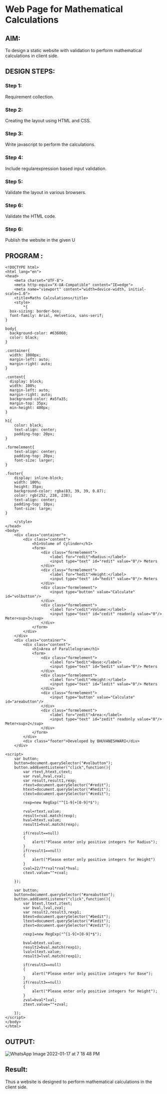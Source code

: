 # Web Page for Mathematical Calculations

## AIM:

To design a static website with validation to perform mathematical calculations in client side.

## DESIGN STEPS:

### Step 1:

Requirement collection.

### Step 2:

Creating the layout using HTML and CSS.

### Step 3:

Write javascript to perform the calculations.

### Step 4:

Include regularexpression based input validation.

### Step 5:

Validate the layout in various browsers.

### Step 6:

Validate the HTML code.

### Step 6:

Publish the website in the given U

## PROGRAM :

```
<!DOCTYPE html>
<html lang="en">
<head>
    <meta charset="UTF-8">
    <meta http-equiv="X-UA-Compatible" content="IE=edge">
    <meta name="viewport" content="width=device-width, initial-scale=1.0">
    <title>Maths Calculations</title>
    <style>
        *{
  box-sizing: border-box;
  font-family: Arial, Helvetica, sans-serif;
}

body{
  background-color: #636060;
  color: black;
}

.container{
  width: 1080px;
  margin-left: auto;
  margin-right: auto;
}

.content{
  display: block;
  width: 100%;
  margin-left: auto;
  margin-right: auto;
  background-color: #a5fa35;
  margin-top: 35px;
  min-height: 400px;
}

h1{
    color: black;
    text-align: center;
    padding-top: 20px;
}

.formelement{
    text-align: center;
    padding-top: 20px;
    font-size: larger;
}

.footer{
    display: inline-block;
    width: 100%;
    height: 35px;
    background-color: rgba(83, 39, 39, 0.87);
    color: rgb(252, 238, 238);
    text-align: center;
    padding-top: 10px;
    font-size: large;
}

    </style>
</head>
<body>
    <div class="container">
        <div class="content">
            <h1>Volume of Cylinder</h1>
            <form>
                <div class="formelement">
                    <label for="redit">Radius:</label>
                    <input type="text" id="redit" value="0"/> Meters
                </div>
                <div class="formelement">
                    <label for="hedit">Height:</label> 
                    <input type="text" id="hedit" value="0"/> Meters
                </div>
                <div class="formelement">
                    <input type="button" value="Calculate" id="volbutton"/>
                </div>
                <div class="formelement">
                    <label for="cedit">Volume:</label> 
                    <input type="text" id="cedit" readonly value="0"/> Meter<sup>3</sup>
                </div>
            </form>
        </div>
    </div>
    <div class="container">
        <div class="content">
            <h1>Area of Parallelogram</h1>
            <form>
                <div class="formelement">
                    <label for="bedit">Base:</label>
                    <input type="text" id="bedit" value="0"/> Meters
                </div>
                <div class="formelement">
                    <label for="ledit">Height:</label>
                    <input type="text" id="ledit" value="0"/> Meters
                </div>
                <div class="formelement">
                    <input type="button" value="Calculate" id="areabutton"/>
                </div>
                <div class="formelement">
                    <label for="zedit">Area:</label>
                    <input type="text" id="zedit" readonly value="0"/> Meter<sup>2</sup>
                </div>
            </form>
        </div>
        <div class="footer">Developed by BHUVANESHWARI</div>
    </div>

<script>
    var button;
    button=document.querySelector("#volbutton");
    button.addEventListener("click",function(){
        var rtext,htext,ctext;
        var rval,hval,cval;
        var result,result1,rexp;
        rtext=document.querySelector("#redit");
        htext=document.querySelector("#hedit");
        ctext=document.querySelector("#cedit");

        rexp=new RegExp("^[1-9]+[0-9]*$");

        rval=rtext.value;
        result=rval.match(rexp);
        hval=htext.value;
        result1=hval.match(rexp);

        if(result==null)
        {
            alert("Please enter only positive integers for Radius");
        }
        if(result1==null)
        {
            alert("Please enter only positive integers for Height")
        }
        cval=22/7*rval*rval*hval;
        ctext.value=""+cval;

    });

    var button;
    button=document.querySelector("#areabutton");
    button.addEventListener("click",function(){
        var btext,ltext,ztext;
        var bval,lval,zval;
        var result2,result3,rexp1;
        btext=document.querySelector("#bedit");
        ltext=document.querySelector("#ledit");
        ztext=document.querySelector("#zedit");

        rexp1=new RegExp("^[1-9]+[0-9]*$");

        bval=btext.value;
        result2=bval.match(rexp1);
        lval=ltext.value;
        result3=lval.match(rexp1);

        if(result2==null)
        {
            alert("Please enter only positive integers for Base");
        }
        if(result3==null)
        {
            alert("Please enter only positive integers for Height");
        }
        zval=bval*lval;
        ztext.value=""+zval;

    });
</script>
</body>
</html>
```

## OUTPUT:

![WhatsApp Image 2022-01-17 at 7 18 48 PM](https://user-images.githubusercontent.com/94828604/149814097-e513a0ca-c3d9-4114-8dc5-9a581bc84d11.jpeg)


## Result:

Thus a website is designed to perform mathematical calculations in the client side.
